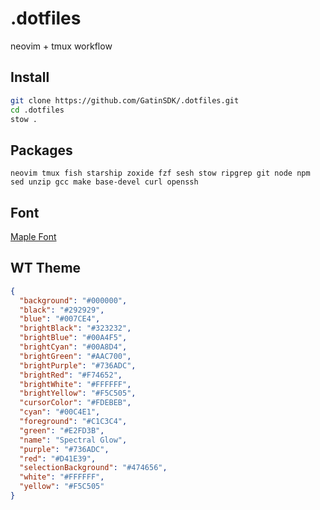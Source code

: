 # .dotfiles
neovim + tmux workflow

## Install
```bash
git clone https://github.com/GatinSDK/.dotfiles.git
cd .dotfiles
stow .
```

## Packages

``
neovim tmux fish starship zoxide fzf sesh stow ripgrep git node npm sed unzip gcc make base-devel curl openssh
``

## Font
[Maple Font](https://github.com/subframe7536/maple-font)

## WT Theme
```json
{
  "background": "#000000",
  "black": "#292929",
  "blue": "#007CE4",
  "brightBlack": "#323232",
  "brightBlue": "#00A4F5",
  "brightCyan": "#00A8D4",
  "brightGreen": "#AAC700",
  "brightPurple": "#736ADC",
  "brightRed": "#F74652",
  "brightWhite": "#FFFFFF",
  "brightYellow": "#F5C505",
  "cursorColor": "#FDEBEB",
  "cyan": "#00C4E1",
  "foreground": "#C1C3C4",
  "green": "#E2FD3B",
  "name": "Spectral Glow",
  "purple": "#736ADC",
  "red": "#D41E39",
  "selectionBackground": "#474656",
  "white": "#FFFFFF",
  "yellow": "#F5C505"
}
```

